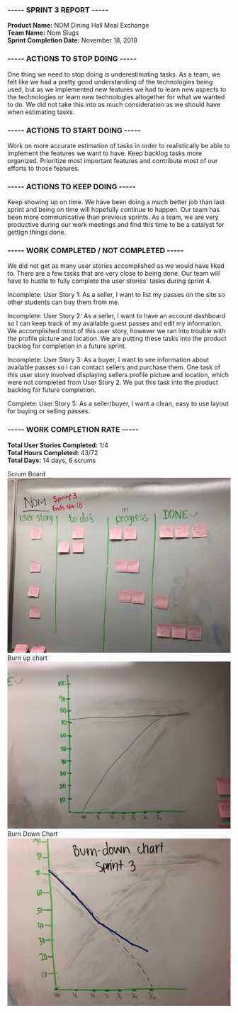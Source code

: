 ### ----- SPRINT 3 REPORT -----
**Product Name:** NOM Dining Hall Meal Exchange  
**Team Name:** Nom Slugs  
**Sprint Completion Date:** November 18, 2018  


### ----- ACTIONS TO STOP DOING -----  
One thing we need to stop doing is underestimating tasks.
As a team, we felt like we had a pretty good understanding of the technologies being used, 
but as we implemented new features we had to learn new aspects to the technologies or learn new technologies altogether for what we wanted to do. 
We did not take this into as much consideration as we should have when estimating tasks.


### ----- ACTIONS TO START DOING -----  
Work on more accurate estimation of tasks in order to realistically be able to implement the features we want to have.
Keep backlog tasks more organized. Prioritize most important features and contribute most of our efforts to those features.


### ----- ACTIONS TO KEEP DOING -----  
Keep showing up on time. We have been doing a much better job than last sprint and being on time will hopefully continue to happen.
Our team has been more communicative than previous sprints.
As a team, we are very productive during our work meetings and find this time to be a catalyst for gettign things done.


### ----- WORK COMPLETED / NOT COMPLETED -----  
We did not get as many user stories accomplished as we would have liked to. There are a few tasks that are very close to being done.
Our team will have to hustle to fully complete the user stories' tasks during sprint 4.

Incomplete: User Story 1: As a seller, I want to list my passes on the site so other students can buy them from me.

Incomplete: User Story 2: As a seller, I want to have an account dashboard so I can keep track of my available guest passes 
and edit my information. We accomplished most of this user story, however we ran into trouble with the profile picture and location. We are putting these tasks into the product backlog for completion in a future sprint.

Incomplete: User Story 3: As a buyer, I want to see information about available passes so I can contact sellers 
and purchase them. One task of this user story involved displaying sellers profile picture and location, 
which were not completed from User Story 2. We put this task into the product backlog for future completion.

Complete: User Story 5: As a seller/buyer, I want a clean, easy to use layout for buying or selling passes.

    

### ----- WORK COMPLETION RATE ----- 
**Total User Stories Completed:** 1/4  
**Total Hours Completed:** 43/72  
**Total Days:** 14 days, 6 scrums     

Scrum Board
![sprint 3 scrum board](sprint_3_scrum_board_final.png)  
Burn up chart
![sprint 3 final burn up chart](sprint_3_burn_up_1.png) 
Burn Down Chart
![sprint 3 burn down chart](sprint_3_burn_down.png) 

